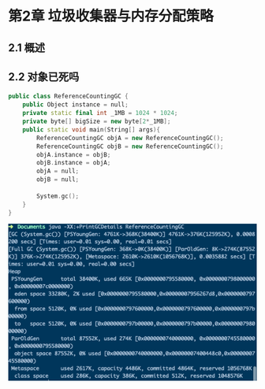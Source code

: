 # 第2章 垃圾收集器与内存分配策略

## 2.1 概述

## 2.2 对象已死吗

```cpp
public class ReferenceCountingGC {
    public Object instance = null;
    private static final int _1MB = 1024 * 1024;
    private byte[] bigSize = new byte[2*_1MB];
    public static void main(String[] args){
        ReferenceCountingGC objA = new ReferenceCountingGC();
        ReferenceCountingGC objB = new ReferenceCountingGC();
        objA.instance = objB;
        objB.instance = objA;
        objA = null;
        objB = null;

        System.gc();    
    }
}
```

![](../.gitbook/assets/image%20%282%29.png)

